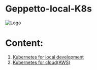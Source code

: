 # Geppetto-local-K8s
![Logo](https://github.com/GeppettoSoftware/geppettotest/blob/dev/devops/kubernetes/docs/GeppettoIcon.png?raw=true"Logo")

# Content:<br/>
1. [Kubernetes for local development](https://github.com/GeppettoSoftware/geppettotest/blob/dev/devops/kubernetes/docs/Kubernetes_setup.md)
2. [Kubernetes for cloud(AWS)]()


